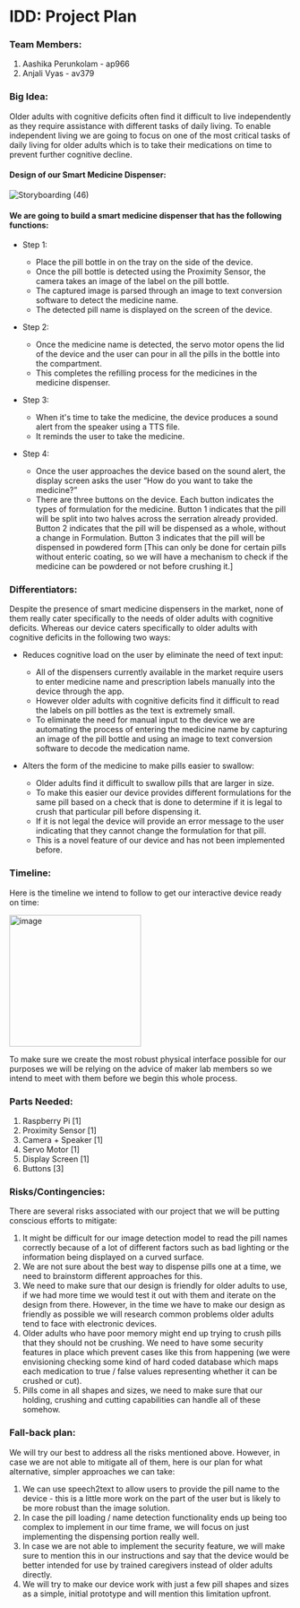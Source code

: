 # IDD: Project Plan

### Team Members:
1) Aashika Perunkolam - ap966
2) Anjali Vyas - av379

### Big Idea: 
Older adults with cognitive deficits often find it difficult to live independently as they require assistance with different tasks of daily living. To enable independent living we are going to focus on one of the most critical tasks of daily living for older adults which is to take their medications on time to prevent further cognitive decline.

#### Design of our Smart Medicine Dispenser:
![Storyboarding (46)](https://user-images.githubusercontent.com/66789469/202047124-0088c577-834b-41fe-b53c-ffe080ba5ae8.jpg)

#### We are going to build a smart medicine dispenser that has the following functions:
* Step 1: 
  * Place the pill bottle in on the tray on the side of the device. 
  * Once the pill bottle is detected using the Proximity Sensor, the camera takes an image of the label on the pill bottle. 
  * The captured image is parsed through an image to text conversion software to detect the medicine name. 
  * The detected pill name is displayed on the screen of the device.

* Step 2: 
  *  Once the medicine name is detected, the servo motor opens the lid of the device and the user can pour in all the pills in the bottle into the compartment.
  * This completes the refilling process for the medicines in the medicine dispenser.

* Step 3:
  *  When it's time to take the medicine, the device produces a sound alert from the speaker using a TTS file.
  *  It reminds the user to take the medicine.

* Step 4:
  * Once the user approaches the device based on the sound alert, the display screen asks the user “How do you want to take the medicine?”
  * There are three buttons on the device. Each button indicates the types of formulation for the medicine. Button 1 indicates that the pill will be split into two halves across the serration already provided. Button 2 indicates that the pill will be dispensed as a whole, without a change in Formulation. Button 3 indicates that the pill will be dispensed in powdered form [This can only be done for certain pills without enteric coating, so we will have a mechanism to check if the medicine can be powdered or not before crushing it.]


### Differentiators:

Despite the presence of smart medicine dispensers in the market, none of them really cater specifically to the needs of older adults with cognitive deficits. Whereas our device caters specifically to older adults with cognitive deficits in the following two ways:

* Reduces cognitive load on the user by eliminate the need of text input:
  * All of the dispensers currently available in the market require users to enter medicine name and prescription labels manually into the device through the app. 
  * However older adults with cognitive deficits find it difficult to read the labels on pill bottles as the text is extremely small. 
  * To eliminate the need for manual input to the device we are automating the process of entering the medicine name by capturing an image of the pill bottle and using an image to text conversion software to decode the medication name.

* Alters the form of the medicine to make pills easier to swallow:
  * Older adults find it difficult to swallow pills that are larger in size. 
  * To make this easier our device provides different formulations for the same pill based on a check that is done to determine if it is legal to crush that particular pill before dispensing it. 
  * If it is not legal the device will provide an error message to the user indicating that they cannot change the formulation for that pill. 
  * This is a novel feature of our device and has not been implemented before.

### Timeline:

Here is the timeline we intend to follow to get our interactive device ready on time:

<img width="235" alt="image" src="https://user-images.githubusercontent.com/66789469/202047959-39ba46b3-b583-4eca-beba-f97f48fe9ea6.png">

To make sure we create the most robust physical interface possible for our purposes we will be relying on the advice of maker lab members so we intend to meet with them before we begin this whole process.

### Parts Needed: 
1) Raspberry Pi [1]
2) Proximity Sensor [1]
3) Camera + Speaker [1]
4) Servo Motor [1]
5) Display Screen [1]
6) Buttons [3]

### Risks/Contingencies: 

There are several risks associated with our project that we will be putting conscious efforts to mitigate:

1) It might be difficult for our image detection model to read the pill names correctly because of a lot of different factors such as bad lighting or the information being displayed on a curved surface.
2) We are not sure about the best way to dispense pills one at a time, we need to brainstorm different approaches for this.
3) We need to make sure that our design is friendly for older adults to use, if we had more time we would test it out with them and iterate on the design from there. However, in the time we have to make our design as friendly as possible we will research common problems older adults tend to face with electronic devices.
4) Older adults who have poor memory might end up trying to crush pills that they should not be crushing. We need to have some security features in place which prevent cases like this from happening (we were envisioning checking some kind of hard coded database which maps each medication to true / false values representing whether it can be crushed or cut).
5) Pills come in all shapes and sizes, we need to make sure that our holding, crushing and cutting capabilities can handle all of these somehow.

### Fall-back plan:
We will try our best to address all the risks mentioned above. However, in case we are not able to mitigate all of them, here is our plan for what alternative, simpler approaches we can take:
1) We can use speech2text to allow users to provide the pill name to the device - this is a little more work on the part of the user but is likely to be more robust than the image solution.
2) In case the pill loading / name detection functionality ends up being too complex to implement in our time frame, we will focus on just implementing the dispensing portion really well.
3) In case we are not able to implement the security feature, we will make sure to mention this in our instructions and say that the device would be better intended for use by trained caregivers instead of older adults directly.
4) We will try to make our device work with just a few pill shapes and sizes as a simple, initial prototype and will mention this limitation upfront.






